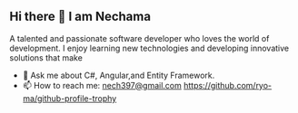 ## Hi there 👋 I am Nechama
A talented and passionate software developer who loves the world of development. I enjoy learning new technologies and developing innovative solutions that make

- 💬 Ask me about C#, Angular,and Entity Framework.
- 📫 How to reach me: nech397@gmail.com
https://github.com/ryo-ma/github-profile-trophy

